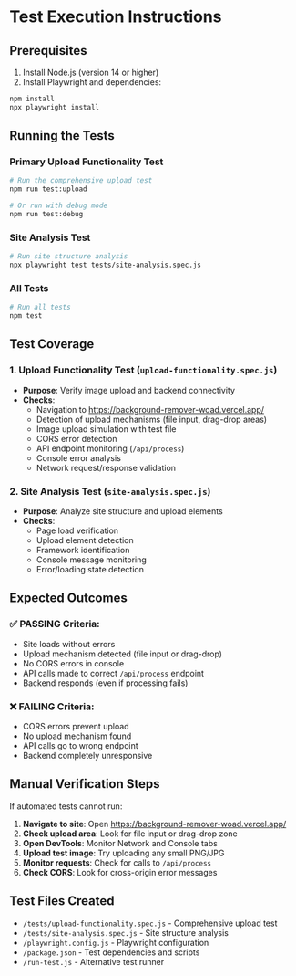 # Test Execution Instructions

## Prerequisites

1. Install Node.js (version 14 or higher)
2. Install Playwright and dependencies:

```bash
npm install
npx playwright install
```

## Running the Tests

### Primary Upload Functionality Test
```bash
# Run the comprehensive upload test
npm run test:upload

# Or run with debug mode
npm run test:debug
```

### Site Analysis Test
```bash
# Run site structure analysis
npx playwright test tests/site-analysis.spec.js
```

### All Tests
```bash
# Run all tests
npm test
```

## Test Coverage

### 1. Upload Functionality Test (`upload-functionality.spec.js`)
- **Purpose**: Verify image upload and backend connectivity
- **Checks**:
  - Navigation to https://background-remover-woad.vercel.app/
  - Detection of upload mechanisms (file input, drag-drop areas)
  - Image upload simulation with test file
  - CORS error detection
  - API endpoint monitoring (`/api/process`)
  - Console error analysis
  - Network request/response validation

### 2. Site Analysis Test (`site-analysis.spec.js`)
- **Purpose**: Analyze site structure and upload elements
- **Checks**:
  - Page load verification
  - Upload element detection
  - Framework identification
  - Console message monitoring
  - Error/loading state detection

## Expected Outcomes

### ✅ PASSING Criteria:
- Site loads without errors
- Upload mechanism detected (file input or drag-drop)
- No CORS errors in console
- API calls made to correct `/api/process` endpoint
- Backend responds (even if processing fails)

### ❌ FAILING Criteria:
- CORS errors prevent upload
- No upload mechanism found
- API calls go to wrong endpoint
- Backend completely unresponsive

## Manual Verification Steps

If automated tests cannot run:

1. **Navigate to site**: Open https://background-remover-woad.vercel.app/
2. **Check upload area**: Look for file input or drag-drop zone
3. **Open DevTools**: Monitor Network and Console tabs
4. **Upload test image**: Try uploading any small PNG/JPG
5. **Monitor requests**: Check for calls to `/api/process`
6. **Check CORS**: Look for cross-origin error messages

## Test Files Created

- `/tests/upload-functionality.spec.js` - Comprehensive upload test
- `/tests/site-analysis.spec.js` - Site structure analysis
- `/playwright.config.js` - Playwright configuration
- `/package.json` - Test dependencies and scripts
- `/run-test.js` - Alternative test runner
